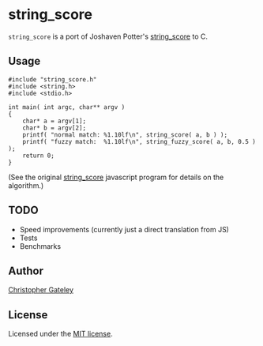 string_score
=============

`string_score` is a port of Joshaven Potter's [string_score][0] to C.

Usage
-----

    #include "string_score.h"
    #include <string.h>
    #include <stdio.h>

    int main( int argc, char** argv )
    {
        char* a = argv[1];
        char* b = argv[2];
        printf( "normal match: %1.10lf\n", string_score( a, b ) );
        printf( "fuzzy match:  %1.10lf\n", string_fuzzy_score( a, b, 0.5 ) );
        return 0;
    }

(See the original [string_score][0] javascript program for details on the algorithm.)

TODO
----

- Speed improvements (currently just a direct translation from JS)
- Tests
- Benchmarks

Author
------
[Christopher Gateley](mailto:christopher.gateley+github@gmail.com)

License
-------
Licensed under the [MIT license](http://www.opensource.org/licenses/mit-license.php).

[0]: http://github.com/joshaven/string_score